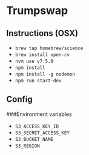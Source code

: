 # Trumpswap

## Instructions (OSX)

* `brew tap homebrew/science`
* `brew install open-cv`
* `nvm use v7.5.0`
* `npm install`
* `npm install -g nodemon`
* `npm run start-dev`

## Config

###Environment variables

* `S3_ACCESS_KEY_ID`
* `S3_SECRET_ACCESS_KEY`
* `S3_BUCKET_NAME`
* `S3_REGION`
